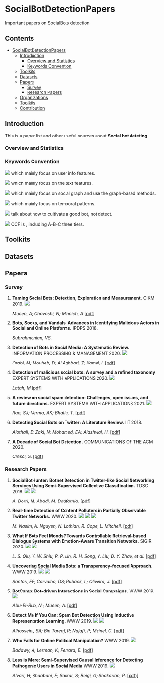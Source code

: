 # SocialBotDetectionPapers
Important papers on SocialBots detection

## Contents

- [SocialBotDetectionPapers](#social-bot-detection-papers)
  - [Introduction](#introduction)
    - [Overview and Statistics](#statistics)
    - [Keywords Convention](#keywords-convention)
  - [Toolkits](#toolkits)
  - [Datasets](#datasets)
  - [Papers](#papers)
    - [Survey](#survey)
    - [Research Papers](#research-papers)
  - [Organizations](#organizations)
  - [Toolkits](#toolkits)
  - [Contribution](#contribution)


## Introduction

This is a paper list and other useful sources about **Social bot deteting**. 

### Overview and Statistics

### Keywords Convention

![](https://img.shields.io/badge/-UserInfo-green) which mainly focus on user info features.

![](https://img.shields.io/badge/-Text-blue) which mainly focus on the text features.

![](https://img.shields.io/badge/-SocialGraph-red) which mainly focus on social graph and use the graph-based methods.

![](https://img.shields.io/badge/-Temporal-orange) which mainly focus on temporal patterns.

![](https://img.shields.io/badge/-Bot--Cultivation-black) talk about how to cultivate a good bot, not detect.

![](https://img.shields.io/badge/Conference-CCF--A-red) CCF is , including A-B-C three tiers.

## Toolkits

## Datasets

## Papers

### Survey

1. **Taming Social Bots: Detection, Exploration and Measurement.** CIKM 2019. ![](https://img.shields.io/badge/Conference-CCF--B-blue)
   
   *Mueen, A; Chavoshi, N; Minnich, A*  [[pdf](https://dl.acm.org/doi/pdf/10.1145/3357384.3360315)]

2. **Bots, Socks, and Vandals: Advances in Identifying Malicious Actors in Social and Online Platforms.** IPDPS 2018. 

   *Subrahmanian, VS.* 

3. **Detection of Bots in Social Media: A Systematic Review.**  INFORMATION PROCESSING & MANAGEMENT 2020. ![](https://img.shields.io/badge/Journal-CCF--B-blue)

   *Orabi, M; Mouheb, D; Al Aghbari, Z; Kamel, I.*  [[pdf](https://sci.bban.top/pdf/10.1016/j.ipm.2020.102250.pdf#view=FitH)]

4. **Detection of malicious social bots: A survey and a refined taxonomy** EXPERT SYSTEMS WITH APPLICATIONS 2020. ![](https://img.shields.io/badge/Journal-CCF--C-green)
  
   *Latah, M* [[pdf](https://sci.bban.top/pdf/10.1016/j.eswa.2020.113383.pdf#view=FitH)]

5. **A review on social spam detection: Challenges, open issues, and future directions.** EXPERT SYSTEMS WITH APPLICATIONS 2021. ![](https://img.shields.io/badge/Journal-CCF--C-green)

   *Rao, SJ; Verma, AK; Bhatia, T.*  [[pdf](https://pdf.bban.top/uptodate/S0957417421011209.pdf#navpanes=0&view=FitH)]


6. **Detecting Social Bots on Twitter: A Literature Review.** IIT 2018.

   *Alothali, E; Zaki, N; Mohamed, EA; Alashwal, H.*  [[pdf](https://sci.bban.top/pdf/10.1109/INNOVATIONS.2018.8605995.pdf#view=FitH)]
   

7. **A Decade of Social Bot Detection.** COMMUNICATIONS OF THE ACM 2020. 

   *Cresci, S.*  [[pdf](https://dl.acm.org/doi/pdf/10.1145/3409116?casa_token=onGHn6FEtxcAAAAA:h8qw7Uoo2Shq5jNErhLYjaKyKhWhgpYLgXVIDvmvWsNYgSqwtOWnIcQipfIKMghnmCY34Uffty0rjA)]


### Research Papers

1. **SocialBotHunter: Botnet Detection in Twitter-like Social Networking Services Using Semi-Supervised Collective Classification.** TDSC 2018. ![](https://img.shields.io/badge/Conference-CCF--A-red) ![](https://img.shields.io/badge/-SocialGraph-red)

   *A. Dorri, M. Abadi, M. Dadfarnia.*  [[pdf](https://www.researchgate.net/profile/Mahila-Dadfarnia/publication/328604276_SocialBotHunter_Botnet_Detection_in_Twitter-Like_Social_Networking_Services_Using_Semi-Supervised_Collective_Classification/links/61cc08e0d450060816750432/SocialBotHunter-Botnet-Detection-in-Twitter-Like-Social-Networking-Services-Using-Semi-Supervised-Collective-Classification.pdf)]


2. **Real-time Detection of Content Polluters in Partially Observable Twitter Networks.** WWW 2020. ![](https://img.shields.io/badge/Conference-CCF--A-red) ![](https://img.shields.io/badge/-Temporal-orange) ![](https://img.shields.io/badge/-Text-blue)

   *M. Nasim, A. Nguyen, N. Lothian, R. Cope, L. Mitchell.*  [[pdf](https://dl.acm.org/doi/pdf/10.1145/3184558.3191574)]

3. **What If Bots Feel Moods? Towards Controllable Retrieval-based Dialogue Systems with Emotion-Aware Transition Networks.** SIGIR 2020. ![](https://img.shields.io/badge/Conference-CCF--A-red) ![](https://img.shields.io/badge/-Bot--Cultivation-black)

   *L. S. Qiu, Y. W. Shiu, P. P. Lin, R. H. Song, Y. Liu, D. Y. Zhao, et al.*  [[pdf](https://dl.acm.org/doi/pdf/10.1145/3397271.3401108?casa_token=vy9i4QExL-UAAAAA:CQzRF4QxGvP1hEEkQBN0klXENcmbqnhs3X_K91yEMhnUlefr1dPgFAv5iBkgV0kDswFDctQr4_zSlA)]


4. **Uncovering Social Media Bots: a Transparency-focused Approach.** WWW 2019. ![](https://img.shields.io/badge/Conference-CCF--A-red) ![](https://img.shields.io/badge/-Text-blue)

   *Santos, EF; Carvalho, DS; Ruback, L; Oliveira, J.*  [[pdf](https://dl.acm.org/doi/pdf/10.1145/3308560.3317599?casa_token=unic-v2UJyMAAAAA:-pks19rx1f36dr9swD08-TJdH2I9B9Dd55Fu2dcSM6BaJOroxnAIe5JSuI3geCR1FtOSLcElAwITcw)]
   
5. **BotCamp: Bot-driven Interactions in Social Campaigns.** WWW 2019. ![](https://img.shields.io/badge/Conference-CCF--A-red) 

   *Abu-El-Rub, N ; Mueen, A.*  [[pdf](https://dl.acm.org/doi/pdf/10.1145/3308558.3313420)]
   
6. **Detect Me If You Can: Spam Bot Detection Using Inductive Representation Learning.** WWW 2019. ![](https://img.shields.io/badge/Conference-CCF--A-red) ![](https://img.shields.io/badge/-SocialGraph-red)

   *Alhosseini, SA; Bin Tareaf, R; Najafi, P; Meinel, C.*  [[pdf](https://dl.acm.org/doi/pdf/10.1145/3308560.3316504?casa_token=P7OjZy9bJQgAAAAA:JB4Eemi53R5madjabkS7eZvXaWC40YeFZYAEifCPX8JuvK9zFMQ2B0Ga2MAaeIino7IoHncMQ-vZdg)]

7. **Who Falls for Online Political Manipulation?** WWW 2019. ![](https://img.shields.io/badge/Conference-CCF--A-red) 

   *Badawy, A; Lerman, K; Ferrara, E.*  [[pdf](https://dl.acm.org/doi/pdf/10.1145/3308560.3316494?casa_token=WEWcn3S3OhQAAAAA:QjtSCVeS7aqce20-CLlIMUYMGP4IincmMO3dwtF6Fm2vyRtqvL-Gai9z04bhTbmyiLLA4YXhaaxE4A)]
   

8. **Less is More: Semi-Supervised Causal Inference for Detecting Pathogenic Users in Social Media** WWW 2019. ![](https://img.shields.io/badge/Conference-CCF--A-red) 

   *Alvari, H; Shaabani, E; Sarkar, S; Beigi, G; Shakarian, P.*  [[pdf](https://dl.acm.org/doi/pdf/10.1145/3308560.3316500?casa_token=4X_xhuO_cOQAAAAA:zEe87guJWZ_A8qvaRwMaar4zF12Uhqh2oFBeufwhUwh8Zw6N1VpQr3E99M5OXxf82W1ZqZyEuBdToQ))]
